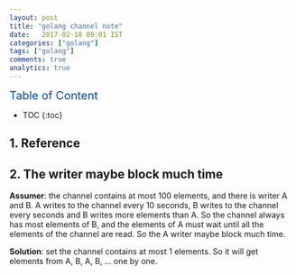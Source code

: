 ```yaml
---
layout: post
title: "golang channel note"
date:   2017-02-10 09:01 IST
categories: ["golang"]
tags: ["golang"]
comments: true
analytics: true
---
```


<span/>

<span style="color: #0645ad; font-size:20px">Table of Content<span/>

  * TOC
  {:toc}

## 1. Reference

## 2. The writer maybe block much time

**Assumer**: the channel contains at most 100 elements, and there is writer A and B.
A writes to the channel every 10 seconds, B writes to the channel every seconds and
B writes more elements than A. So the channel always has most elements of B, and the
elements of A must wait until all the elements of the channel are read. So the A writer
maybe block much time.

**Solution**: set the channel contains at most 1 elements. So it will get elements from
A, B, A, B, ... one by one.
